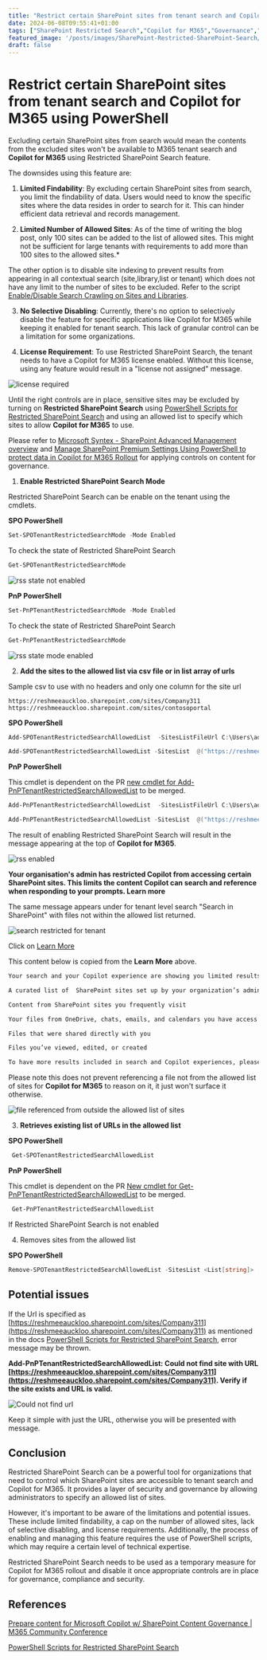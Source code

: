 ```yaml
---
title: "Restrict certain SharePoint sites from tenant search and Copilot for M365 using PowerShell"
date: 2024-06-08T09:55:41+01:00
tags: ["SharePoint Restricted Search","Copilot for M365","Governance","PowerShell","PnP PowerShell"]
featured_image: '/posts/images/SharePoint-Restricted-SharePoint-Search/rss_enabled.png'
draft: false
---
```


# Restrict certain SharePoint sites from tenant search and Copilot for M365 using PowerShell

Excluding certain SharePoint sites from search would mean the contents from the excluded sites won't be available to M365 tenant search and **Copilot for M365** using Restricted SharePoint Search feature.

The downsides using this feature are:

1. **Limited Findability**: By excluding certain SharePoint sites from search, you limit the findability of data. Users would need to know the specific sites where the data resides in order to search for it. This can hinder efficient data retrieval and records management.

2. **Limited Number of Allowed Sites**: As of the time of writing the blog post, only 100 sites can be added to the list of allowed sites. This might not be sufficient for large tenants with requirements to add more than 100 sites to the allowed sites.* 

The other option is to disable site indexing to prevent results from appearing in all contextual search (site,library,list or tenant) which does not have any limit to the number of sites to be excluded. Refer to the script [Enable/Disable Search Crawling on Sites and Libraries](https://pnp.github.io/script-samples/spo-enable-disable-search-crawling/README.html?tabs=pnpps). 

3. **No Selective Disabling**: Currently, there's no option to selectively disable the feature for specific applications like Copilot for M365 while keeping it enabled for tenant search. This lack of granular control can be a limitation for some organizations.

4. **License Requirement**: To use Restricted SharePoint Search, the tenant needs to have a Copilot for M365 license enabled. Without this license, using any feature would result in a "license not assigned" message.

![license required](../images/SharePoint-Restricted-SharePoint-Search/rss-licenserequired.png)


Until the right controls are in place, sensitive sites may be excluded by turning on **Restricted SharePoint Search** using [PowerShell Scripts for Restricted SharePoint Search](https://learn.microsoft.com/en-us/sharepoint/restricted-sharepoint-search-admin-scripts?wt.mc_id=MVP_308367) and using an allowed list to specify which sites to allow **Copilot for M365** to use.


Please refer to [Microsoft Syntex - SharePoint Advanced Management overview](https://learn.microsoft.com/en-us/sharepoint/advanced-management?wt.mc_id=MVP_308367) and [Manage SharePoint Premium Settings Using PowerShell to protect data in Copilot for M365 Rollout](https://reshmeeauckloo.com/posts/powershell-sharepoint-premium-settings/) for applying controls on content for governance.

1. **Enable Restricted SharePoint Search Mode**

Restricted SharePoint Search can be enable on the tenant using the cmdlets.

**SPO PowerShell**

```PowerShell
Set-SPOTenantRestrictedSearchMode -Mode Enabled 
```

To check the state of Restricted SharePoint Search

```powershell
Get-SPOTenantRestrictedSearchMode 
```

![rss state not enabled](../images/SharePoint-Restricted-SharePoint-Search/RestrictedSearchModeNotSet.png)

**PnP PowerShell**

```PowerShell
Set-PnPTenantRestrictedSearchMode -Mode Enabled 
```

To check the state of Restricted SharePoint Search

```powershell
Get-PnPTenantRestrictedSearchMode 
```

![rss state mode enabled](../images/SharePoint-Restricted-SharePoint-Search/PnPRSSMode.png)

2. **Add the sites to the allowed list via csv file or in list array of urls**

Sample csv to use with no headers and only one column for the site url 

```csv
https://reshmeeauckloo.sharepoint.com/sites/Company311
https://reshmeeauckloo.sharepoint.com/sites/contosoportal
```

**SPO PowerShell**

```Powershell
Add-SPOTenantRestrictedSearchAllowedList  -SitesListFileUrl C:\Users\admin\Downloads\UrlList.csv
```

```Powershell
Add-SPOTenantRestrictedSearchAllowedList -SitesList  @("https://reshmeeauckloo.sharepoint.com/sites/Company311","https://reshmeeauckloo.sharepoint.com/sites/contosoportal") 
```

**PnP PowerShell**

This cmdlet is dependent on the PR [new cmdlet for Add-PnPTenantRestrictedSearchAllowedList](https://github.com/pnp/powershell/pull/3993) to be merged. 

```Powershell
Add-PnPTenantRestrictedSearchAllowedList  -SitesListFileUrl C:\Users\admin\Downloads\UrlList.csv
```

```Powershell
Add-PnPTenantRestrictedSearchAllowedList -SitesList  @("https://reshmeeauckloo.sharepoint.com/sites/Company311","https://reshmeeauckloo.sharepoint.com/sites/contosoportal") 
```

The result of enabling Restricted SharePoint Search will result in the message appearing at the top of **Copilot for M365**.

![rss enabled](../images/SharePoint-Restricted-SharePoint-Search/rss_enabled.png)

**Your organisation's admin has restricted Copilot from accessing certain SharePoint sites. This limits the content Copilot can search and reference when responding to your prompts. Learn more**

The same message appears under for tenant level search "Search in SharePoint" with files not within the allowed list returned.

![search restricted for tenant ](../images/SharePoint-Restricted-SharePoint-Search/Rss_OrganisationSearch.png)

Click on [Learn More](https://support.microsoft.com/en-gb/office/why-am-i-seeing-limited-results-29c9d8da-30d0-4ec2-a41f-5f2d93b509e4)

This content below is copied from the **Learn More** above.

```html
Your search and your Copilot experience are showing you limited results because your organization’s administrator has decided to restrict the SharePoint sites that appear in the organization-wide search results and Copilot experiences. When your administrator makes this decision, only the following organization content will show up in your organization-wide search and your Copilot experiences:

A curated list of  SharePoint sites set up by your organization’s administrator

Content from SharePoint sites you frequently visit

Your files from OneDrive, chats, emails, and calendars you have access to 

Files that were shared directly with you 

Files you’ve viewed, edited, or created 

To have more results included in search and Copilot experiences, please get in touch with your administrator to provide access to additional sites.
```
Please note this does not prevent referencing a file not from the allowed list of sites for **Copilot for M365** to reason on it, it just won't surface it otherwise.

![file referenced from outside the allowed list of sites](../images/SharePoint-Restricted-SharePoint-Search/FilereferencedFrom_not_allowedListofsites.png)

3. **Retrieves existing list of URLs in the allowed list**

**SPO PowerShell**
```powershell
 Get-SPOTenantRestrictedSearchAllowedList
```

**PnP PowerShell**

This cmdlet is dependent on the PR [New cmdlet for Get-PnPTenantRestrictedSearchAllowedList](https://github.com/pnp/powershell/pull/3997) to be merged.

```powershell
 Get-PnPTenantRestrictedSearchAllowedList
```
If Restricted SharePoint Search is not enabled

4. Removes sites from the allowed list

**SPO PowerShell**

```powershell
Remove-SPOTenantRestrictedSearchAllowedList -SitesList <List[string]> [<CommonParameters>]
```

## Potential issues

If the Url is specified as [https://reshmeeauckloo.sharepoint.com/sites/Company311](https://reshmeeauckloo.sharepoint.com/sites/Company311) as mentioned in the docs [PowerShell Scripts for Restricted SharePoint Search](https://learn.microsoft.com/en-us/sharepoint/restricted-sharepoint-search-admin-scripts?wt.mc_id=MVP_308367), error message may be thrown.

**Add-PnPTenantRestrictedSearchAllowedList: Could not find site with URL [https://reshmeeauckloo.sharepoint.com/sites/Company311](https://reshmeeauckloo.sharepoint.com/sites/Company311). Verify if the site exists and URL is valid.**

![Could not find url](../images/SharePoint-Restricted-SharePoint-Search/rss_add_couldnotfindsitewithurl.png)

Keep it simple with just the URL, otherwise you will be presented with message.

## Conclusion

Restricted SharePoint Search can be a powerful tool for organizations that need to control which SharePoint sites are accessible to tenant search and Copilot for M365. It provides a layer of security and governance by allowing administrators to specify an allowed list of sites.

However, it's important to be aware of the limitations and potential issues. These include limited findability, a cap on the number of allowed sites, lack of selective disabling, and license requirements. Additionally, the process of enabling and managing this feature requires the use of PowerShell scripts, which may require a certain level of technical expertise.

Restricted SharePoint Search needs to be used as a temporary measure for Copilot for M365 rollout and disable it once appropriate controls are in place for governance, compliance and security. 

## References

[Prepare content for Microsoft Copilot w/ SharePoint Content Governance | M365 Community Conference](https://www.youtube.com/watch?v=B5VRu9q6sZ8&t=404s)

[PowerShell Scripts for Restricted SharePoint Search](https://learn.microsoft.com/en-us/sharepoint/restricted-sharepoint-search-admin-scripts?wt.mc_id=MVP_308367)

